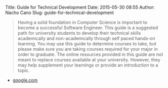 Title: Guide for Technical Development
Date: 2015-05-30 08:55
Author: Nacho Cano
Slug: guide-for-technical-development

> Having a solid foundation in Computer Science is important to become a
> successful Software Engineer. This guide is a suggested path for
> university students to develop their technical skills academically and
> non-academically through self paced hands-on learning. You may use
> this guide to determine courses to take, but please make sure you are
> taking courses required for your major in order to graduate. The
> online resources provided in this guide are not meant to replace
> courses available at your university. However, they may help
> supplement your learnings or provide an introduction to a topic.

- [google.com][]

  [google.com]: https://www.google.com/about/careers/students/guide-to-technical-development.html
    "Guide for Technical Development"
